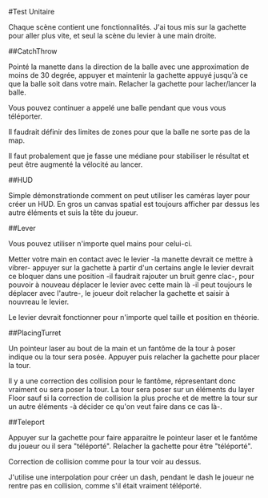 #Test Unitaire

Chaque scène contient une fonctionnalités. J'ai tous mis sur la gachette pour aller plus vite, et seul la scène du levier à une main droite.

##CatchThrow

Pointé la manette dans la direction de la balle avec une approximation de moins de 30 degrée, appuyer et maintenir la gachette appuyé jusqu'à ce que la balle soit dans votre main. Relacher la gachette pour lacher/lancer la balle.

Vous pouvez continuer a appelé une balle pendant que vous vous téléporter.

Il faudrait définir des limites de zones pour que la balle ne sorte pas de la map.

Il faut probalement que je fasse une médiane pour stabiliser le résultat et peut être augmenté la vélocité au lancer.

##HUD

Simple démonstrationde comment on peut utiliser les caméras layer pour créer un HUD. En gros un canvas spatial est toujours afficher par dessus les autre éléments et suis la tête du joueur.

##Lever

Vous pouvez utiliser n'importe quel mains pour celui-ci.

Metter votre main en contact avec le levier -la manette devrait ce mettre à vibrer- appuyer sur la gachette à partir d'un certains angle le levier devrait ce bloquer dans une position -il faudrait rajouter un bruit genre clac-, pour pouvoir à nouveau déplacer le levier avec cette main là -il peut toujours le déplacer avec l'autre-, le joueur doit relacher la gachette et saisir à nouvreau le levier.

Le levier devrait fonctionner pour n'importe quel taille et position en théorie.

##PlacingTurret

Un pointeur laser au bout de la main et un fantôme de la tour à poser indique ou la tour sera posée. Appuyer puis relacher la gachette pour placer la tour.

Il y a une correction des collision pour le fantôme, répresentant donc vraiment ou sera poser la tour. La tour sera poser sur un éléments du layer Floor sauf si la correction de collision la plus proche et de mettre la tour sur un autre éléments -à décider ce qu'on veut faire dans ce cas là-.

##Teleport

Appuyer sur la gachette pour faire apparaitre le pointeur laser et le fantôme du joueur ou il sera "téléporté". Relacher la gachette pour être "téléporté".

Correction de collision comme pour la tour voir au dessus.

J'utilise une interpolation pour créer un dash, pendant le dash le joueur ne rentre pas en collision, comme s'il était vraiment téléporté.